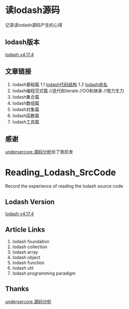 # 读lodash源码
记录读lodash源码产生的心得

## lodash版本
[lodash v4.17.4](https://github.com/lodash/lodash) 

## 文章链接
1. lodash基础篇
	1.1 [lodash代码结构](https://github.com/LinFengYnu/Reading_Lodash_SrcCode/blob/master/src/code_structure.md)
	1.2 [lodash命名]()
2. lodash编程范式篇
	//迭代和iterate
	//OO和继承
	//借力生力
2. lodash集合篇
2. lodash数组篇
2. lodash对象篇
2. lodash函数篇
2. lodash工具篇



## 感谢
[undersercore 源码分析](https://www.gitbook.com/book/yoyoyohamapi/undersercore-analysis/details)给了我启发

# Reading_Lodash_SrcCode
Record the experience of reading the lodash source code

## Lodash Version

[lodash v4.17.4](https://github.com/lodash/lodash) 

## Article Links
1. lodash foundation
2. lodash collection
2. lodash array
2. lodash object
2. lodash function
2. lodash util
2. lodash programming paradigm


## Thanks
[undersercore 源码分析](https://www.gitbook.com/book/yoyoyohamapi/undersercore-analysis/details)